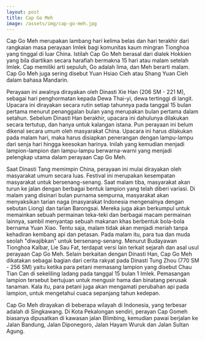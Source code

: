 ```yaml
---
layout: post
title: Cap Go Meh
image: /assets/img/cap-go-meh.jpg
---
```

Cap Go Meh merupakan lambang hari kelima belas dan hari terakhir dari rangkaian masa perayaan Imlek bagi komunitas kaum mingran Tionghoa yang tinggal di luar China. Istilah Cap Go Meh berasal dari dialek Hokkien yang bila diartikan secara harafiah bermakna 15 hari atau malam setelah Imlek. Cap memiliki arti sepuluh, Go adalah lima, dan Meh berarti malam. Cap Go Meh juga sering disebut Yuan Hsiao Cieh atau Shang Yuan Cieh dalam bahasa Mandarin.

Perayaan ini awalnya dirayakan oleh Dinasti Xie Han (206 SM - 221 M), sebagai hari penghormatan kepada Dewa Thai-yi, dewa tertinggi di langit. Upacara ini dirayakan secara rutin setiap tahunnya pada tanggal 15 bulan pertama menurut penanggalan bulan yang merupakan bulan pertama dalam setahun. Sebelum Dinasti Han berakhir, upacara ini dahulunya dilakukan secara tertutup, dan hanya untuk kalangan istana. Pun perayaan ini belum dikenal secara umum oleh masyarakat China. Upacara ini harus dilakukan pada malam hari, maka harus disiapkan penerangan dengan lampu-lampu dari senja hari hingga keesokan harinya. Inilah yang kemudian menjadi lampion-lampion dan lampu-lampu berwarna-warni yang menjadi pelengkap utama dalam perayaan Cap Go Meh.

Saat Dinasti Tang memimpin China, perayaan ini mulai dirayakan oleh masyarakat umum secara luas. Festival ini merupakan kesempatan masyarakat untuk bersenang-senang. Saat malam tiba, masyarakat akan turun ke jalan dengan berbagai bentuk lampion yang telah diberi variasi. Di malam yang disinari bulan purnama sempurna, masyarakat akan menyaksikan tarian naga (masyarakat Indonesia mengenalnya dengan sebutan Liong) dan tarian Barongsai. Mereka juga akan berkumpul untuk memainkan sebuah permainan teka-teki dan berbagai macam permainan lainnya, sambil menyantap sebuah makanan khas berbentuk bola-bola bernama Yuan Xiao. Tentu saja, malam tidak akan menjadi meriah tanpa kehadiran kembang api dan petasan. Pada malam itu, para tua dan muda seolah "diwajibkan" untuk bersenang-senang. Menurut Budayawan Tionghoa Kalbar, Lie Sau Fat, terdapat versi lain terkait sejarah dan asal usul perayaan Cap Go Meh. Selain berkaitan dengan Dinasti Han, Cap Go Meh dikatakan sebagai bagian dari cerita rakyat pada Dinasti Tung Zhou (770 SM - 256 SM) yaitu ketika para petani memasang lampion yang disebut Chau Tian Can di sekeliling ladang pada tanggal 15 bulan 1 Imlek. Pemasangan lampion tersebut bertujuan untuk mengusir hama dan binatang perusak tanaman. Kala itu, para petani juga akan mengamati perubahan api pada lampion, untuk mengetahui cuaca sepanjang tahun kedepan.

Cap Go Meh dirayakan di beberapa wilayah di Indonesia, yang terbesar adalah di Singkawang. Di Kota Pekalongan sendiri, perayan Cap Gomeh biasanya dipusatkan di kawasan jalan Blimbing, kemudian pawai berjalan ke Jalan Bandung, Jalan Diponegoro, Jalan Hayam Wuruk dan Jalan Sultan Agung.
